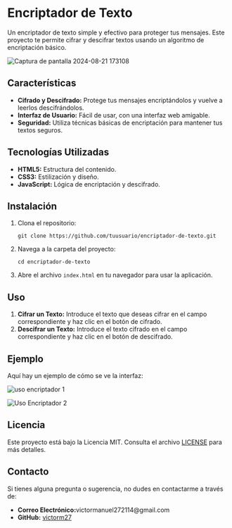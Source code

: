 <h1>Encriptador de Texto</h1>
<p>Un encriptador de texto simple y efectivo para proteger tus mensajes. Este proyecto te permite cifrar y descifrar textos usando un algoritmo de encriptación básico.</p>

![Captura de pantalla 2024-08-21 173108](https://github.com/user-attachments/assets/0032a761-42f2-45e6-abf1-18d2eedaae9c)


<h2>Características</h2>
    <ul>
        <li><strong>Cifrado y Descifrado:</strong> Protege tus mensajes encriptándolos y vuelve a leerlos descifrándolos.</li>
        <li><strong>Interfaz de Usuario:</strong> Fácil de usar, con una interfaz web amigable.</li>
        <li><strong>Seguridad:</strong> Utiliza técnicas básicas de encriptación para mantener tus textos seguros.</li>
    </ul>

   <h2>Tecnologías Utilizadas</h2>
    <ul>
        <li><strong>HTML5:</strong> Estructura del contenido.</li>
        <li><strong>CSS3:</strong> Estilización y diseño.</li>
        <li><strong>JavaScript:</strong> Lógica de encriptación y descifrado.</li>
    </ul>

   <h2>Instalación</h2>
    <ol>
        <li>Clona el repositorio:</li>
        <pre><code>git clone https://github.com/tuusuario/encriptador-de-texto.git</code></pre>
        <li>Navega a la carpeta del proyecto:</li>
        <pre><code>cd encriptador-de-texto</code></pre>
        <li>Abre el archivo <code>index.html</code> en tu navegador para usar la aplicación.</li>
    </ol>

   <h2>Uso</h2>
    <ol>
        <li><strong>Cifrar un Texto:</strong> Introduce el texto que deseas cifrar en el campo correspondiente y haz clic en el botón de cifrado.</li>
        <li><strong>Descifrar un Texto:</strong> Introduce el texto cifrado en el campo correspondiente y haz clic en el botón de descifrado.</li>
    </ol>

  <h2>Ejemplo</h2>
    <p>Aquí hay un ejemplo de cómo se ve la interfaz:</p>
    
  ![uso encriptador 1](https://github.com/user-attachments/assets/e280666e-5e56-441a-9d29-608b969b5feb)

  ![Uso Encriptador 2](https://github.com/user-attachments/assets/27db7d5f-2921-43b1-887d-969274061513)


  
  <h2>Licencia</h2>
    <p>Este proyecto está bajo la Licencia MIT. Consulta el archivo <a href="LICENSE">LICENSE</a> para más detalles.</p>

  <h2>Contacto</h2>
    <p>Si tienes alguna pregunta o sugerencia, no dudes en contactarme a través de:</p>
    <ul>
        <li><strong>Correo Electrónico:</strong>victormanuel272114@gmail.com</li>
        <li><strong>GitHub:</strong> <a href="https://github.com/victorm27">victorm27</a></li>
    </ul>
